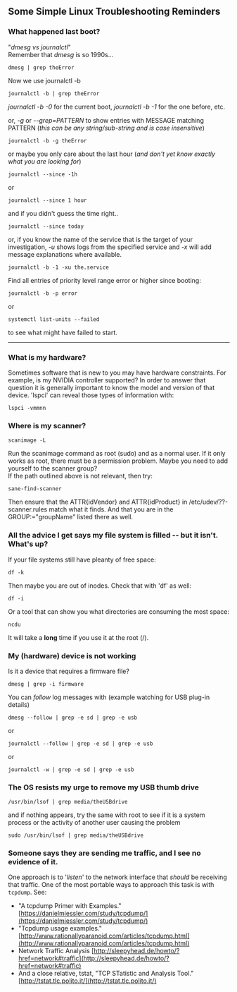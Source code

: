 ## Some Simple Linux Troubleshooting Reminders  

### What happened last boot?  
"*dmesg vs journalctl*"  
Remember that *dmesg* is so 1990s...  
```terminal
dmesg | grep theError
```

Now we use journalctl -b  
```terminal
journalctl -b | grep theError
```
*journalctl -b -0* for the current boot, *journalctl -b -1* for the one before, etc.  

or, *-g* or *--grep=PATTERN* to show entries with MESSAGE matching PATTERN (*this can be any string/sub-string and is case insensitive*)  
```terminal
journalctl -b -g theError
```

or maybe you only care about the last hour (*and don't yet know exactly what you are looking for*)  
```terminal
journalctl --since -1h
```
or
```terminal
journalctl --since 1 hour
```
and if you didn't guess the time right..
```terminal
journalctl --since today
```

or, if you know the name of the service that is the target of your investigation, *-u* shows logs from the specified service and *-x* will add message explanations where available.  
```terminal
journalctl -b -1 -xu the.service
```

Find all entries of priority level range error or higher since booting:
```terminal
journalctl -b -p error
```


or  
```terminal
systemctl list-units --failed
```
to see what might have failed to start.  

****
### What is my hardware?  
Sometimes software that is new to you may have hardware constraints.  For example, is my NVIDIA controller supported?  In order to answer that question it is generally important to know the model and version of that device.  'lspci' can reveal those types of information with:  
```terminal
lspci -vmmnn
```

### Where is my scanner?  
```terminal
scanimage -L
```
Run the scanimage command as root (sudo) and as a normal user.  If it only works as root, there must be a permission problem.  Maybe you need to add yourself to the scanner group?  
If the path outlined above is not relevant, then try:
```terminal
sane-find-scanner
```
Then ensure that the ATTR{idVendor} and ATTR{idProduct} in /etc/udev/??-scanner.rules match what it finds. And that you are in the GROUP:="groupName" listed there as well.  

### All the advice I get says my file system is filled -- but it isn't.  What's up?  
If your file systems still have pleanty of free space:  
```terminal
df -k
```
Then maybe you are out of inodes.  Check that with 'df' as well:  
```terminal
df -i
```
Or a tool that can show you what directories are consuming the most space:  
```terminal
ncdu
```
It will take a **long** time if you use it at the root (/).

### My (hardware) device is not working   
Is it a device that requires a firmware file?  
```terminal
dmesg | grep -i firmware
```
You can *follow* log messages with (example watching for USB plug-in details)  
```terminal
dmesg --follow | grep -e sd | grep -e usb
```
or
```terminal
journalctl --follow | grep -e sd | grep -e usb
```
or
```terminal
journalctl -w | grep -e sd | grep -e usb
```

### The OS resists my urge to remove my USB thumb drive  
```terminal
/usr/bin/lsof | grep media/theUSBdrive
```
and if nothing appears, try the same with root to see if it is a system process or the activity of another user causing the problem  
```terminal
sudo /usr/bin/lsof | grep media/theUSBdrive
```

### Someone says they are sending me traffic, and I see no evidence of it.  
One approach is to '*listen*' to the network interface that *should* be receiving that traffic.  One of the most portable ways to approach this task is with ```tcpdump```.  See:  
* "A tcpdump Primer with Examples." [https://danielmiessler.com/study/tcpdump/](https://danielmiessler.com/study/tcpdump/)  
* "Tcpdump usage examples." [http://www.rationallyparanoid.com/articles/tcpdump.html](http://www.rationallyparanoid.com/articles/tcpdump.html)  
* Network Traffic Analysis [http://sleepyhead.de/howto/?href=network#traffic](http://sleepyhead.de/howto/?href=network#traffic)  
* And a close relative, tstat, "TCP STatistic and Analysis Tool." [http://tstat.tlc.polito.it/](http://tstat.tlc.polito.it/)  

